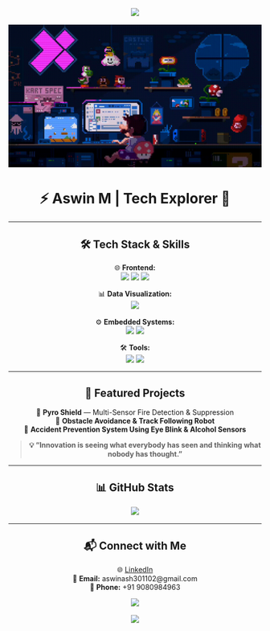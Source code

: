 <p align="center">
  <img src="https://capsule-render.vercel.app/api?type=waving&color=gradient&height=180&section=header&text=Welcome%20to%20My%20GitHub!&fontSize=32" />
</p>

<p align="center">
  <img src="https://github.com/AswinAsh05/AswinAsh05/blob/main/assets/github_gif.gif" width="700" alt="Tech Vibes GIF">
</p>

<h1 align="center">⚡ Aswin M | Tech Explorer 🚀</h1>

---

<h2 align="center">🛠 Tech Stack & Skills</h2>

<p align="center">
  🌐 <strong>Frontend:</strong><br>
  <img src="https://img.shields.io/badge/-HTML5-orange?style=flat-square&logo=html5">
  <img src="https://img.shields.io/badge/-CSS3-blue?style=flat-square&logo=css3">
  <img src="https://img.shields.io/badge/-JavaScript-yellow?style=flat-square&logo=javascript">
</p>

<p align="center">
  📊 <strong>Data Visualization:</strong><br>
  <img src="https://img.shields.io/badge/-Power%20BI-yellow?style=flat-square&logo=powerbi">
</p>

<p align="center">
  ⚙️ <strong>Embedded Systems:</strong><br>
  <img src="https://img.shields.io/badge/-Microcontrollers-gray?style=flat-square">
  <img src="https://img.shields.io/badge/-Embedded%20C-blue?style=flat-square">
</p>

<p align="center">
  🛠 <strong>Tools:</strong><br>
  <img src="https://img.shields.io/badge/-Git-black?style=flat-square&logo=git">
  <img src="https://img.shields.io/badge/-GitHub-181717?style=flat-square&logo=github">
</p>

---

<h2 align="center">📂 Featured Projects</h2>

<p align="center">
  🚀 <strong>Pyro Shield</strong> — Multi-Sensor Fire Detection & Suppression<br>
  🤖 <strong>Obstacle Avoidance & Track Following Robot</strong><br>
  🚗 <strong>Accident Prevention System Using Eye Blink & Alcohol Sensors</strong>
</p>

<blockquote align="center"><strong>💡 “Innovation is seeing what everybody has seen and thinking what nobody has thought.”</strong></blockquote>

---

<h2 align="center">📊 GitHub Stats</h2>

<p align="center">
  <img src="https://github-readme-stats.vercel.app/api/top-langs/?username=AswinAsh05&layout=compact&theme=radical" /><br>
  </p>

---

<h2 align="center">📬 Connect with Me</h2>

<p align="center">
  🌐 <a href="https://www.linkedin.com/in/aswinash05">LinkedIn</a><br>
  📧 <strong>Email:</strong> aswinash301102@gmail.com<br>
  📱 <strong>Phone:</strong> +91 9080984963
</p>

<p align="center">
  <img src="https://komarev.com/ghpvc/?username=AswinAsh05&label=Visitors&style=flat-square">
</p>

<p align="center">
  <img src="https://capsule-render.vercel.app/api?type=waving&color=gradient&height=120&section=footer" />
</p>
